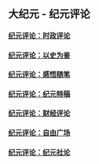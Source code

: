 ## 大纪元 - 纪元评论

#### [纪元评论：时政评论](indexes/nsc1025/README.md?04030330)
#### [纪元评论：以史为鉴](indexes/nsc1028/README.md?04030330)
#### [纪元评论：感悟随笔](indexes/nsc1035/README.md?04030330)
#### [纪元评论：纪元特稿](indexes/nsc424/README.md?04030330)
#### [纪元评论：财经评论](indexes/nsc1026/README.md?04030330)
#### [纪元评论：自由广场](indexes/nsc993/README.md?04030330)
#### [纪元评论：纪元社论](indexes/nsc422/README.md?04030330)
